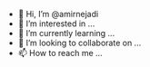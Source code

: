 - 👋 Hi, I’m @amirnejadi
- 👀 I’m interested in ...
- 🌱 I’m currently learning ...
- 💞️ I’m looking to collaborate on ...
- 📫 How to reach me ...

<!---
amirnejadi/amirnejadi is a ✨ special ✨ repository because its `README.md` (this file) appears on your GitHub profile.
You can click the Preview link to take a look at your changes.
--->
